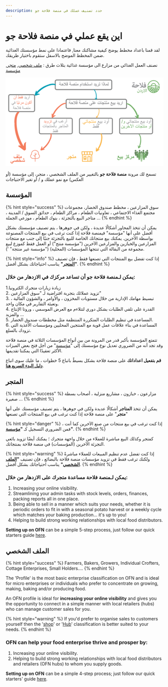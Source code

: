 ```yaml
---
description: حدد تصنيف عملك في منصة فلاحة جو
---
```


# اين يقع عملي في منصة فلاحة جو

لقد قمنا باعداد مخطط يوضح كيفية مشاكنك معنا, فاعتمادا على نمط مؤسستك الغذائية ضمن المخطط الموضح بالاسفل ستقوم باختيار طريقك.

نصنف العمل الغذائي من مزارع الى مؤسسة غذائية بثلاث طرق : [ملف شخصي](your-quick-start-on-ofn-given-who-you-are.md#almlf-alshkhsy), [متجر](your-quick-start-on-ofn-given-who-you-are.md#almtjr), [مؤسسة](your-quick-start-on-ofn-given-who-you-are.md#almussh)

![](.gitbook/assets/ofn_intro_chart.png)

تسمح لك مرونة **منصة فلاحة جو** بالتغيير من الملف الشخصي ، متجر، إلى مؤسسة \(أو العكس\) مع نمو عملك و / أو تغير الاحتياجات

## المؤسسة

{% hint style="success" %}
سوق المزارعين ، مخطط صندوق الخضار،  مجموعات مجتمع الغذاء الاجتماعي ، تعاونيات الطعام ، مراكز الطعام ، حدائق السوق / المدينة ، متاجر البيع بالتجزئة ، بنوك الطعام ، موزعي الجملة ...
{% endhint %}

يمكن أن تتخذ المحاور أشكالًا عديدة ، ولكن في جوهرها ، يتم تصنيف مؤسستك بشكل أفضل على أنها "مؤسسة" فيمنصة فلاحة إذا كنت ترغب في بيع المنتجات المصنوعة بواسطة الآخرين. يمكنك بيع منتجاتك الخاصة للبيع بالتجزئة جنبًا إلى جنب مع منتجات المزارعين والخبازين والمزارعين الآخرين \("مؤسسة منتج"\) أو العمل فقط كموزع لبيع مجموعة من البقالة التي تنتجها المؤسسات \(المحلية\) \("مؤسسة غير منتجة" '\).

{% hint style="info" %}
إذا كنت تفضل بيع المنتجات التي تصنعها فقط ، فإن تصنيف **"**[**المتجر**](your-quick-start-on-ofn-given-who-you-are.md#almtjr)**"** يناسب احتياجاتك بشكل أفضل.
{% endhint %}

### يمكن لـمنصة فلاحة جو أن تساعد مركزك في الازدهار من خلال:

1.زيادة زيارات متجرك الكترونيا  
2. تزويد عملائك بتجربة افتراضية لـ "سوق المزارعين"  
3. تبسيط مهامك الإدارية من خلال مستويات المخزون ، والأوامر ، والشؤون المالية ، وتعبئة التقارير في مكان واحد.  
4. القدرة على تلقي الطلبات بشكل دوري لتتلاءم مع العرض الموسمي ، وروتا الإنتاج والمزيد ...  
5. المساعدة في تنظيم الطلبات المتكررة المنتظمة مثل مخططات صندوق الخضار.  
6. المساعدة في بناء علاقات عمل قوية مع المنتجين المحليين ومؤسسات الأغذية التي تزودك بالسلع.



تتمتع المؤسسة بأكبر قدر من المرونة من بين أنواع المؤسسات الثلاثة في منصة فلاحة وقد تجد أنه من الضروري تعديل نوع مؤسستك إلى "[مؤسسة](your-quick-start-on-ofn-given-who-you-are.md#almussh)" من أجل فتح بعض الميزات الأكثر تعقيدًا التي يمكننا تقديمها.

**قم بتفعيل اعداداتك** على منصة فلاحة بشكل بسيطً باتباع 5 خطوات ، ما عليك سوى اتباع [**دليل البدء السريع هنا**](quick-start-guides/).

## المتجر

{% hint style="success" %}
مزارعون ، خبازون ، مشاريع منزلية ، أصحاب بسطة صغيرة ...
{% endhint %}

يمكن أن تتخذ **المتاجر** أشكالًا عديدة ولكن في جوهرها ، يتم تصنيف مؤسستك على أنها "**متجر**" على منصة فلاحة إذا كنت ترغب في بيع المنتجات التي تصنعها

{% hint style="danger" %}
إذا كنت ترغب في بيع منتجات من صنع الآخرين كما أنت ، فمن الضروري التسجيل كـ **"**[**مؤسسة**](your-quick-start-on-ofn-given-who-you-are.md#almussh)**"**.
{% endhint %}

كمتجر وكذلك البيع مباشرة للعملاء من خلال واجهة متجرك ؛ يمكنك أيضًا تزويد بائعي التجزئة الآخرين \(المؤسسات\) في منصة فلاحة بمنتجاتك.

{% hint style="warning" %}
إذا كنت تفضل عدم تنظيم المبيعات للعملاء مباشرةً ولكنك ترغب فقط في تزويد مؤسسات منصة فلاحة بالبضائع ، فإن تصنيف **"**[**الملف الشخصي**](your-quick-start-on-ofn-given-who-you-are.md#almlf-alshkhsy)**"** يناسب احتياجاتك بشكل أفضل.
{% endhint %}

### يمكن لـمنصة فلاحة مساعدة متجرك على الازدهار من خلال:

1. Increasing your online visibility.
2. Streamlining your admin tasks with stock levels, orders, finances, packing reports all in one place.
3. Being able to sell in a manner which suits your needs, whether it is periodic orders to fit in with a seasonal potato harvest or a weekly cycle which matches your baking production... it's up to you!
4. Helping to build strong working relationships with local food distributors.

**Setting up on OFN** can be a simple 5-step process, just follow our quick starters guide [here](quick-start-guides/producer-shop-quick-setup-guide.md).

## الملف الشخصي

{% hint style="success" %}
Farmers, Bakers, Growers, Individual Crofters, Cottage Enterprises, Small Holders....
{% endhint %}

The 'Profile' is the most basic enterprise classification on OFN and is ideal for micro enterprises or individuals who prefer to concentrate on growing, making, baking and/or producing food.

An OFN profile is ideal for **increasing your online visibility** and gives you the opportunity to connect in a simple manner with local retailers \(hubs\) who can manage customer sales for you.

{% hint style="warning" %}
If you'd prefer to organise sales to customers yourself then the '[shop](your-quick-start-on-ofn-given-who-you-are.md#shop)' or '[Hub](your-quick-start-on-ofn-given-who-you-are.md#hub)' classification is better suited to your needs.
{% endhint %}

### OFN can help your food enterprise thrive and prosper by:

1. Increasing your online visibility.
2. Helping to build strong working relationships with local food distributors and retailers \(OFN hubs\) to whom you supply goods.

**Setting up on OFN** can be a simple 4-step process; just follow our quick starters' guide [here](quick-start-guides/profile-only-quick-setup-guide.md).

